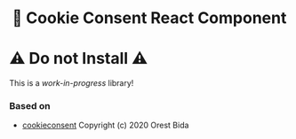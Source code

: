 <h1 align="center" style="text-align: center;">🍪‏‏‎ Cookie Consent React Component</h1>

# ⚠️ Do not Install ⚠️
This is a _work-in-progress_ library!

### Based on
- [cookieconsent](https://github.com/orestbida/cookieconsent/) Copyright (c) 2020 Orest Bida
